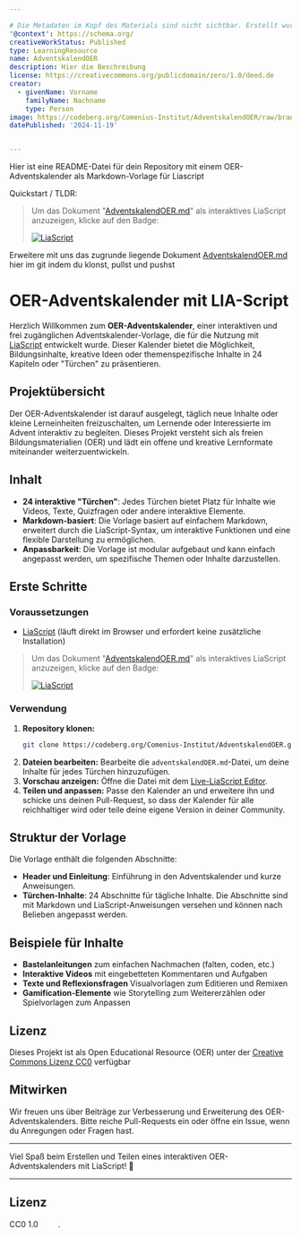 ```yaml
---

# Die Metadaten im Kopf des Materials sind nicht sichtbar. Erstellt wurden sie mit dem Metadatengenerator von OERSI: https://oersi.gitlab.io/metadata-form/metadata-generator.html 
'@context': https://schema.org/
creativeWorkStatus: Published
type: LearningResource
name: AdventskalendOER
description: Hier die Beschreibung
license: https://creativecommons.org/publicdomain/zero/1.0/deed.de
creator:
  - givenName: Vorname
    familyName: Nachname
    type: Person
image: https://codeberg.org/Comenius-Institut/AdventskalendOER/raw/branch/main/AdventskalendOER.png
datePublished: '2024-11-19'


---
```


Hier ist eine README-Datei für dein Repository mit einem OER-Adventskalender als Markdown-Vorlage für Liascript

Quickstart / TLDR:
> Um das Dokument "[AdventskalendOER.md](https://codeberg.org/Comenius-Institut/AdventskalendOER/src/branch/main/AdventskalendOER.md)" als interaktives LiaScript anzuzeigen, klicke auf den 
> Badge:
>
> [![LiaScript](https://raw.githubusercontent.com/LiaScript/LiaScript/master/badges/course.svg)](https://liascript.github.io/course/?https://codeberg.org/Comenius-Institut/AdventskalendOER/raw/branch/main/AdventskalendOER.md#)

Erweitere mit uns das zugrunde liegende Dokument [AdventskalendOER.md](https://codeberg.org/Comenius-Institut/AdventskalendOER/src/branch/main/AdventskalendOER.md) hier im git indem du klonst, pullst und pushst 


# OER-Adventskalender mit LIA-Script

Herzlich Willkommen zum **OER-Adventskalender**, einer interaktiven und frei zugänglichen Adventskalender-Vorlage, die für die Nutzung mit [LiaScript](https://liascript.github.io/) entwickelt wurde. Dieser Kalender bietet die Möglichkeit, Bildungsinhalte, kreative Ideen oder themenspezifische Inhalte in 24 Kapiteln oder "Türchen" zu präsentieren.

## Projektübersicht

Der OER-Adventskalender ist darauf ausgelegt, täglich neue Inhalte oder kleine Lerneinheiten freizuschalten, um Lernende oder Interessierte im Advent interaktiv zu begleiten. Dieses Projekt versteht sich als freien Bildungsmaterialien (OER) und lädt ein offene und kreative Lernformate miteinander weiterzuentwickeln.

## Inhalt

- **24 interaktive "Türchen"**: Jedes Türchen bietet Platz für Inhalte wie Videos, Texte, Quizfragen oder andere interaktive Elemente.
- **Markdown-basiert**: Die Vorlage basiert auf einfachem Markdown, erweitert durch die LiaScript-Syntax, um interaktive Funktionen und eine flexible Darstellung zu ermöglichen.
- **Anpassbarkeit**: Die Vorlage ist modular aufgebaut und kann einfach angepasst werden, um spezifische Themen oder Inhalte darzustellen.

## Erste Schritte

### Voraussetzungen

- [LiaScript](https://liascript.github.io/) (läuft direkt im Browser und erfordert keine zusätzliche Installation)

> Um das Dokument "[AdventskalendOER.md](https://codeberg.org/Comenius-Institut/AdventskalendOER/src/branch/main/AdventskalendOER.md)" als interaktives LiaScript anzuzeigen, klicke auf den 
> Badge:
>
> [![LiaScript](https://raw.githubusercontent.com/LiaScript/LiaScript/master/badges/course.svg)](https://liascript.github.io/course/?https://codeberg.org/Comenius-Institut/AdventskalendOER/raw/branch/main/AdventskalendOER.md#)

### Verwendung

1. **Repository klonen:**
   ```bash
   git clone https://codeberg.org/Comenius-Institut/AdventskalendOER.git
   ```
2. **Dateien bearbeiten:** Bearbeite die `adventskalendOER.md`-Datei, um deine Inhalte für jedes Türchen hinzuzufügen.
3. **Vorschau anzeigen:** Öffne die Datei mit dem [Live-LiaScript Editor](https://liascript.github.io/).
4. **Teilen und anpassen:** Passe den Kalender an und erweitere ihn und schicke uns deinen Pull-Request, so dass der Kalender für alle reichhaltiger wird oder teile deine eigene Version in deiner Community.

## Struktur der Vorlage

Die Vorlage enthält die folgenden Abschnitte:

- **Header und Einleitung**: Einführung in den Adventskalender und kurze Anweisungen.
- **Türchen-Inhalte**: 24 Abschnitte für tägliche Inhalte. Die Abschnitte sind mit Markdown und LiaScript-Anweisungen versehen und können nach Belieben angepasst werden.

## Beispiele für Inhalte

- **Bastelanleitungen** zum einfachen Nachmachen (falten, coden, etc.)
- **Interaktive Videos** mit eingebetteten Kommentaren und Aufgaben
- **Texte und Reflexionsfragen** Visualvorlagen zum Editieren und Remixen
- **Gamification-Elemente** wie Storytelling zum Weitererzählen oder Spielvorlagen zum Anpassen

## Lizenz

Dieses Projekt ist als Open Educational Resource (OER) unter der [Creative Commons Lizenz CC0](https://creativecommons.org/licenses/) verfügbar 

## Mitwirken

Wir freuen uns über Beiträge zur Verbesserung und Erweiterung des OER-Adventskalenders. Bitte reiche Pull-Requests ein oder öffne ein Issue, wenn du Anregungen oder Fragen hast.

---

Viel Spaß beim Erstellen und Teilen eines interaktiven OER-Adventskalenders mit LiaScript! 🎄

---



## Lizenz
<p class="attribution" Lizenz: <a target="_blank" rel="noopener noreferrer" href="https://creativecommons.org/publicdomain/zero/1.0/deed.de">CC0 1.0 <img src="https://mirrors.creativecommons.org/presskit/icons/cc.svg" style="height: 1em; margin-right: 0.125em; display: inline;"></img><img src="https://mirrors.creativecommons.org/presskit/icons/zero.svg" style="height: 1em; margin-right: 0.125em; display: inline;"></img></a>.</p>
